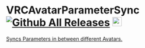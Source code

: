 # VRCAvatarParameterSync  [![Github All Releases](https://img.shields.io/github/downloads/i5ucc/VRCAvatarParameterSync/total.svg)](https://github.com/I5UCC/VRCAvatarParameterSync/releases/latest) <a href='https://ko-fi.com/i5ucc' target='_blank'><img height='35' style='border:0px;height:25px;' src='https://az743702.vo.msecnd.net/cdn/kofi3.png?v=0' border='0' alt='Buy Me a Coffee at ko-fi.com' />

Syncs Parameters in between different Avatars.

